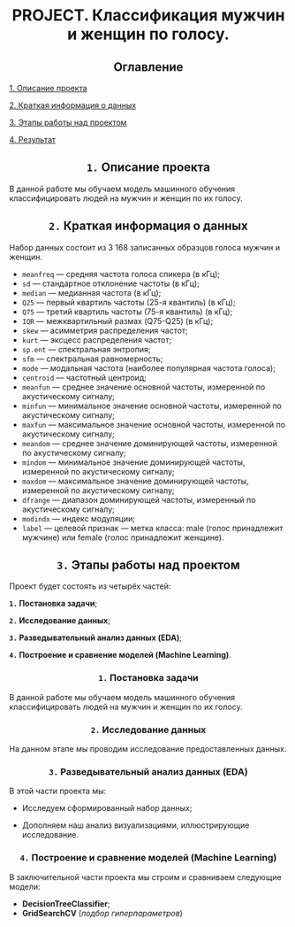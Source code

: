 # <center> **PROJECT. Классификация мужчин и женщин по голосу.**

## <center> **Оглавление**
[1. Описание проекта](https://github.com/Ilya-Zakharenko/sf_data_sciense/tree/main/PROJECT_Classification_of_men_and_women_by_voice/README.md#Описание-проекта)

[2. Краткая информация о данных](https://github.com/Ilya-Zakharenko/sf_data_sciense/tree/main/PROJECT_Classification_of_men_and_women_by_voice/README.md#Краткая-информация-о-данных)

[3. Этапы работы над проектом](https://github.com/Ilya-Zakharenko/sf_data_sciense/tree/main/PROJECT_Classification_of_men_and_women_by_voice/README.md#Этапы-работы-над-проектом)

[4. Результат](https://github.com/Ilya-Zakharenko/sf_data_sciense/tree/main/PROJECT_Classification_of_men_and_women_by_voice/README.md#Результат)



## <center> **`1.` Описание проекта**
В данной работе мы обучаем модель машинного обучения классифицировать людей на мужчин и женщин по их голосу.



## <center> **`2.` Краткая информация о данных**

Набор данных состоит из 3 168 записанных образцов голоса мужчин и женщин.

* `meanfreq` — средняя частота голоса спикера (в кГц);
* `sd` — стандартное отклонение частоты (в кГц);
* `median` — медианная частота (в кГц);
* `Q25` — первый квартиль частоты (25-я квантиль) (в кГц);
* `Q75` — третий квартиль частоты (75-я квантиль) (в кГц);
* `IQR` — межквартильный размах (Q75-Q25) (в кГц);
* `skew` — асимметрия распределения частот;
* `kurt` — эксцесс распределения частот;
* `sp.ent` — спектральная энтропия;
* `sfm` — спектральная равномерность;
* `mode` — модальная частота (наиболее популярная частота голоса);
* `centroid` — частотный центроид;
* `meanfun` — среднее значение основной частоты, измеренной по акустическому сигналу;
* `minfun` — минимальное значение основной частоты, измеренной по акустическому сигналу;
* `maxfun` — максимальное значение основной частоты, измеренной по акустическому сигналу;
* `meandom` — среднее значение доминирующей частоты, измеренной по акустическому сигналу;
* `mindom` — минимальное значение доминирующей частоты, измеренной по акустическому сигналу;
* `maxdom` — максимальное значение доминирующей частоты, измеренной по акустическому сигналу;
* `dfrange` — диапазон доминирующей частоты, измеренный по акустическому сигналу;
* `modindx` — индекс модуляции;
* `label` — целевой признак — метка класса: male (голос принадлежит мужчине) или female (голос принадлежит женщине).



## <center> **`3.` Этапы работы над проектом**
Проект будет состоять из четырёх частей:

**`1.` Постановка задачи**;

**`2.` Исследование данных**;

**`3.` Разведывательный анализ данных (EDA)**;

**`4.` Построение и сравнение моделей (Machine Learning)**.


### <center> **`1.` Постановка задачи**
В данной работе мы обучаем модель машинного обучения классифицировать людей на мужчин и женщин по их голосу.


### <center> **`2.` Исследование данных**
На данном этапе мы проводим исследование предоставленных данных.


### <center> **`3.` Разведывательный анализ данных (EDA)**
В этой части проекта мы:

* Исследуем сформированный набор данных; 

* Дополняем наш анализ визуализациями, иллюстрирующие исследование.


### <center> **`4.` Построение и сравнение моделей (Machine Learning)**
В заключительной части проекта мы строим и сравниваем следующие модели: 

* **DecisionTreeClassifier**;
* **GridSearchCV** (*подбор гиперпараметров*) 
